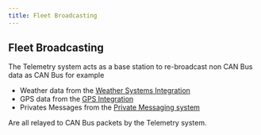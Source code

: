```yaml
---
title: Fleet Broadcasting
---
```


## Fleet Broadcasting

The Telemetry system acts as a base station to re-broadcast non CAN Bus data as CAN Bus for example

* Weather data from the [Weather Systems Integration](70_Weather.md)
* GPS data from the [GPS Integration](45_GPS_GoogleEarth.md)
* Privates Messages from the [Private Messaging system](40_Fleet_Messaging.md) 

Are all relayed to CAN Bus packets by the Telemetry system.

